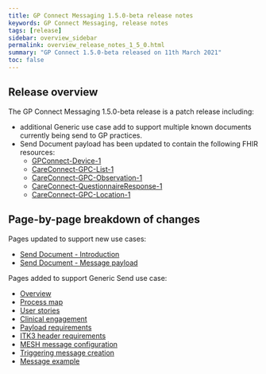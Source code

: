 ```yaml
---
title: GP Connect Messaging 1.5.0-beta release notes
keywords: GP Connect Messaging, release notes
tags: [release]
sidebar: overview_sidebar
permalink: overview_release_notes_1_5_0.html
summary: "GP Connect 1.5.0-beta released on 11th March 2021"
toc: false
---
```


## Release overview ##

The GP Connect Messaging 1.5.0-beta release is a patch release including:

- additional Generic use case add to support multiple known documents currently being send to GP practices.
- Send Document payload has been updated to contain the following FHIR resources:
  - [GPConnect-Device-1](https://fhir.nhs.uk/STU3/StructureDefinition/GPConnect-Device-1)
  - [CareConnect-GPC-List-1](https://fhir.nhs.uk/STU3/StructureDefinition/CareConnect-GPC-List-1)
  - [CareConnect-GPC-Observation-1](https://fhir.nhs.uk/STU3/StructureDefinition/CareConnect-GPC-Observation-1)
  - [CareConnect-QuestionnaireResponse-1](https://fhir.nhs.uk/STU3/StructureDefinition/CareConnect-QuestionnaireResponse-1)
  - [CareConnect-GPC-Location-1](https://fhir.nhs.uk/STU3/StructureDefinition/CareConnect-GPC-Location-1)

 
## Page-by-page breakdown of changes ##

Pages updated to support new use cases:
- [Send Document - Introduction](senddocument.html)
- [Send Document - Message payload](senddocument_payload.html)


Pages added to support Generic Send use case:
- [Overview](senddocument_generic_overview.html)
- [Process map](sendmessage_generic_process.html)
- [User stories](senddocument_generic_userstories.html)
- [Clinical engagement](senddocument_generic_busreq_clinical.html)
- [Payload requirements](senddocument_generic_payload.html)
- [ITK3 header requirements](senddocument_generic_itk3.html)
- [MESH message configuration](senddocument_generic_mesh.html)
- [Triggering message creation](senddocument_generic_trigger.html)
- [Message example](senddocument_generic_example.html)
